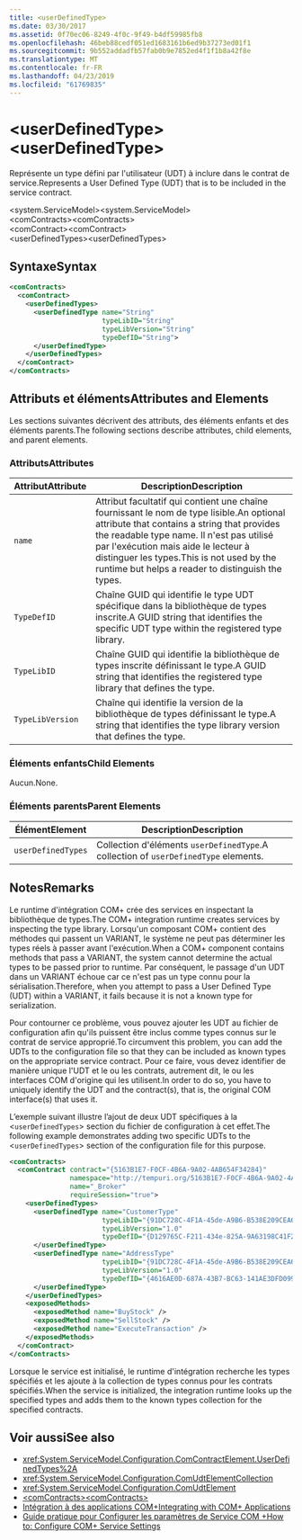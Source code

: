 ```yaml
---
title: <userDefinedType>
ms.date: 03/30/2017
ms.assetid: 0f70ec06-8249-4f0c-9f49-b4df59985fb8
ms.openlocfilehash: 46beb88cedf051ed1683161b6ed9b37273ed01f1
ms.sourcegitcommit: 9b552addadfb57fab0b9e7852ed4f1f1b8a42f8e
ms.translationtype: MT
ms.contentlocale: fr-FR
ms.lasthandoff: 04/23/2019
ms.locfileid: "61769835"
---
```

# <a name="userdefinedtype"></a><span data-ttu-id="9acbe-101">\<userDefinedType></span><span class="sxs-lookup"><span data-stu-id="9acbe-101">\<userDefinedType></span></span>
<span data-ttu-id="9acbe-102">Représente un type défini par l'utilisateur (UDT) à inclure dans le contrat de service.</span><span class="sxs-lookup"><span data-stu-id="9acbe-102">Represents a User Defined Type (UDT) that is to be included in the service contract.</span></span>  
  
 <span data-ttu-id="9acbe-103">\<system.ServiceModel></span><span class="sxs-lookup"><span data-stu-id="9acbe-103">\<system.ServiceModel></span></span>  
<span data-ttu-id="9acbe-104">\<comContracts></span><span class="sxs-lookup"><span data-stu-id="9acbe-104">\<comContracts></span></span>  
<span data-ttu-id="9acbe-105">\<comContract></span><span class="sxs-lookup"><span data-stu-id="9acbe-105">\<comContract></span></span>  
<span data-ttu-id="9acbe-106">\<userDefinedTypes></span><span class="sxs-lookup"><span data-stu-id="9acbe-106">\<userDefinedTypes></span></span>  
  
## <a name="syntax"></a><span data-ttu-id="9acbe-107">Syntaxe</span><span class="sxs-lookup"><span data-stu-id="9acbe-107">Syntax</span></span>  
  
```xml  
<comContracts>
  <comContract>
    <userDefinedTypes>
      <userDefinedType name="String"
                       typeLibID="String"
                       typeLibVersion="String"
                       typeDefID="String">
      </userDefinedType>
    </userDefinedTypes>
  </comContract>
</comContracts>
```  
  
## <a name="attributes-and-elements"></a><span data-ttu-id="9acbe-108">Attributs et éléments</span><span class="sxs-lookup"><span data-stu-id="9acbe-108">Attributes and Elements</span></span>  
 <span data-ttu-id="9acbe-109">Les sections suivantes décrivent des attributs, des éléments enfants et des éléments parents.</span><span class="sxs-lookup"><span data-stu-id="9acbe-109">The following sections describe attributes, child elements, and parent elements.</span></span>  
  
### <a name="attributes"></a><span data-ttu-id="9acbe-110">Attributs</span><span class="sxs-lookup"><span data-stu-id="9acbe-110">Attributes</span></span>  
  
|<span data-ttu-id="9acbe-111">Attribut</span><span class="sxs-lookup"><span data-stu-id="9acbe-111">Attribute</span></span>|<span data-ttu-id="9acbe-112">Description</span><span class="sxs-lookup"><span data-stu-id="9acbe-112">Description</span></span>|  
|---------------|-----------------|  
|`name`|<span data-ttu-id="9acbe-113">Attribut facultatif qui contient une chaîne fournissant le nom de type lisible.</span><span class="sxs-lookup"><span data-stu-id="9acbe-113">An optional attribute that contains a string that provides the readable type name.</span></span> <span data-ttu-id="9acbe-114">Il n'est pas utilisé par l'exécution mais aide le lecteur à distinguer les types.</span><span class="sxs-lookup"><span data-stu-id="9acbe-114">This is not used by the runtime but helps a reader to distinguish the types.</span></span>|  
|`TypeDefID`|<span data-ttu-id="9acbe-115">Chaîne GUID qui identifie le type UDT spécifique dans la bibliothèque de types inscrite.</span><span class="sxs-lookup"><span data-stu-id="9acbe-115">A GUID string that identifies the specific UDT type within the registered type library.</span></span>|  
|`TypeLibID`|<span data-ttu-id="9acbe-116">Chaîne GUID qui identifie la bibliothèque de types inscrite définissant le type.</span><span class="sxs-lookup"><span data-stu-id="9acbe-116">A GUID string that identifies the registered type library that defines the type.</span></span>|  
|`TypeLibVersion`|<span data-ttu-id="9acbe-117">Chaîne qui identifie la version de la bibliothèque de types définissant le type.</span><span class="sxs-lookup"><span data-stu-id="9acbe-117">A string that identifies the type library version that defines the type.</span></span>|  
  
### <a name="child-elements"></a><span data-ttu-id="9acbe-118">Éléments enfants</span><span class="sxs-lookup"><span data-stu-id="9acbe-118">Child Elements</span></span>  
 <span data-ttu-id="9acbe-119">Aucun.</span><span class="sxs-lookup"><span data-stu-id="9acbe-119">None.</span></span>  
  
### <a name="parent-elements"></a><span data-ttu-id="9acbe-120">Éléments parents</span><span class="sxs-lookup"><span data-stu-id="9acbe-120">Parent Elements</span></span>  
  
|<span data-ttu-id="9acbe-121">Élément</span><span class="sxs-lookup"><span data-stu-id="9acbe-121">Element</span></span>|<span data-ttu-id="9acbe-122">Description</span><span class="sxs-lookup"><span data-stu-id="9acbe-122">Description</span></span>|  
|-------------|-----------------|  
|`userDefinedTypes`|<span data-ttu-id="9acbe-123">Collection d'éléments `userDefinedType`.</span><span class="sxs-lookup"><span data-stu-id="9acbe-123">A collection of `userDefinedType` elements.</span></span>|  
  
## <a name="remarks"></a><span data-ttu-id="9acbe-124">Notes</span><span class="sxs-lookup"><span data-stu-id="9acbe-124">Remarks</span></span>  
 <span data-ttu-id="9acbe-125">Le runtime d'intégration COM+ crée des services en inspectant la bibliothèque de types.</span><span class="sxs-lookup"><span data-stu-id="9acbe-125">The COM+ integration runtime creates services by inspecting the type library.</span></span> <span data-ttu-id="9acbe-126">Lorsqu'un composant COM+ contient des méthodes qui passent un VARIANT, le système ne peut pas déterminer les types réels à passer avant l'exécution.</span><span class="sxs-lookup"><span data-stu-id="9acbe-126">When a COM+ component contains methods that pass a VARIANT, the system cannot determine the actual types to be passed prior to runtime.</span></span> <span data-ttu-id="9acbe-127">Par conséquent, le passage d'un UDT dans un VARIANT échoue car ce n'est pas un type connu pour la sérialisation.</span><span class="sxs-lookup"><span data-stu-id="9acbe-127">Therefore, when you attempt to pass a User Defined Type (UDT) within a VARIANT, it fails because it is not a known type for serialization.</span></span>  
  
 <span data-ttu-id="9acbe-128">Pour contourner ce problème, vous pouvez ajouter les UDT au fichier de configuration afin qu'ils puissent être inclus comme types connus sur le contrat de service approprié.</span><span class="sxs-lookup"><span data-stu-id="9acbe-128">To circumvent this problem, you can add the UDTs to the configuration file so that they can be included as known types on the appropriate service contract.</span></span> <span data-ttu-id="9acbe-129">Pour ce faire, vous devez identifier de manière unique l'UDT et le ou les contrats, autrement dit, le ou les interfaces COM d'origine qui les utilisent.</span><span class="sxs-lookup"><span data-stu-id="9acbe-129">In order to do so, you have to uniquely identify the UDT and the contract(s), that is, the original COM interface(s) that uses it.</span></span>  
  
 <span data-ttu-id="9acbe-130">L’exemple suivant illustre l’ajout de deux UDT spécifiques à la <`userDefinedTypes`> section du fichier de configuration à cet effet.</span><span class="sxs-lookup"><span data-stu-id="9acbe-130">The following example demonstrates adding two specific UDTs to the <`userDefinedTypes`> section of the configuration file for this purpose.</span></span>  
  
```xml  
<comContracts>
  <comContract contract="{5163B1E7-F0CF-4B6A-9A02-4AB654F34284}"
               namespace="http://tempuri.org/5163B1E7-F0CF-4B6A-9A02-4AB654F34284"
               name="_Broker"
               requireSession="true">
    <userDefinedTypes>
      <userDefinedType name="CustomerType"
                       typeLibID="{91DC728C-4F1A-45de-A9B6-B538E209CEA6}"
                       typeLibVersion="1.0"
                       typeDefID="{D129765C-F211-434e-825A-9A63198C41F2}">
      </userDefinedType>
      <userDefinedType name="AddressType"
                       typeLibID="{91DC728C-4F1A-45de-A9B6-B538E209CEA6}"
                       typeLibVersion="1.0"
                       typeDefID="{4616AE0D-687A-43B7-BC63-141AE3DFD099}">
      </userDefinedType>
    </userDefinedTypes>
    <exposedMethods>
      <exposedMethod name="BuyStock" />
      <exposedMethod name="SellStock" />
      <exposedMethod name="ExecuteTransaction" />
    </exposedMethods>
  </comContract>
</comContracts>
```  
  
 <span data-ttu-id="9acbe-131">Lorsque le service est initialisé, le runtime d'intégration recherche les types spécifiés et les ajoute à la collection de types connus pour les contrats spécifiés.</span><span class="sxs-lookup"><span data-stu-id="9acbe-131">When the service is initialized, the integration runtime looks up the specified types and adds them to the known types collection for the specified contracts.</span></span>  
  
## <a name="see-also"></a><span data-ttu-id="9acbe-132">Voir aussi</span><span class="sxs-lookup"><span data-stu-id="9acbe-132">See also</span></span>

- <xref:System.ServiceModel.Configuration.ComContractElement.UserDefinedTypes%2A>
- <xref:System.ServiceModel.Configuration.ComUdtElementCollection>
- <xref:System.ServiceModel.Configuration.ComUdtElement>
- [<span data-ttu-id="9acbe-133">\<comContracts></span><span class="sxs-lookup"><span data-stu-id="9acbe-133">\<comContracts></span></span>](../../../../../docs/framework/configure-apps/file-schema/wcf/comcontracts.md)
- [<span data-ttu-id="9acbe-134">Intégration à des applications COM+</span><span class="sxs-lookup"><span data-stu-id="9acbe-134">Integrating with COM+ Applications</span></span>](../../../../../docs/framework/wcf/feature-details/integrating-with-com-plus-applications.md)
- [<span data-ttu-id="9acbe-135">Guide pratique pour Configurer les paramètres de Service COM +</span><span class="sxs-lookup"><span data-stu-id="9acbe-135">How to: Configure COM+ Service Settings</span></span>](../../../../../docs/framework/wcf/feature-details/how-to-configure-com-service-settings.md)
